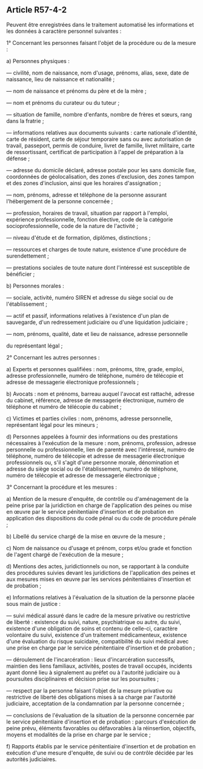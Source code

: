 Article R57-4-2
----
Peuvent être enregistrées dans le traitement automatisé les informations et les
données à caractère personnel suivantes :

1° Concernant les personnes faisant l'objet de la procédure ou de la mesure :

a) Personnes physiques :

― civilité, nom de naissance, nom d'usage, prénoms, alias, sexe, date de
naissance, lieu de naissance et nationalité ;

― nom de naissance et prénoms du père et de la mère ;

― nom et prénoms du curateur ou du tuteur ;

― situation de famille, nombre d'enfants, nombre de frères et sœurs, rang dans
la fratrie ;

― informations relatives aux documents suivants : carte nationale d'identité,
carte de résident, carte de séjour temporaire sans ou avec autorisation de
travail, passeport, permis de conduire, livret de famille, livret militaire,
carte de ressortissant, certificat de participation à l'appel de préparation à
la défense ;

― adresse du domicile déclaré, adresse postale pour les sans domicile fixe,
coordonnées de géolocalisation, des zones d'exclusion, des zones tampon et des
zones d'inclusion, ainsi que les horaires d'assignation ;

― nom, prénoms, adresse et téléphone de la personne assurant l'hébergement de la
personne concernée ;

― profession, horaires de travail, situation par rapport à l'emploi, expérience
professionnelle, fonction élective, code de la catégorie socioprofessionnelle,
code de la nature de l'activité ;

― niveau d'étude et de formation, diplômes, distinctions ;

― ressources et charges de toute nature, existence d'une procédure de
surendettement ;

― prestations sociales de toute nature dont l'intéressé est susceptible de
bénéficier ;

b) Personnes morales :

― sociale, activité, numéro SIREN et adresse du siège social ou de
l'établissement ;

― actif et passif, informations relatives à l'existence d'un plan de sauvegarde,
d'un redressement judiciaire ou d'une liquidation judiciaire ;

― nom, prénoms, qualité, date et lieu de naissance, adresse personnelle

du représentant légal ;

2° Concernant les autres personnes :

a) Experts et personnes qualifiées : nom, prénoms, titre, grade, emploi, adresse
professionnelle, numéro de téléphone, numéro de télécopie et adresse de
messagerie électronique professionnels ;

b) Avocats : nom et prénoms, barreau auquel l'avocat est rattaché, adresse du
cabinet, référence, adresse de messagerie électronique, numéro de téléphone et
numéro de télécopie du cabinet ;

c) Victimes et parties civiles : nom, prénoms, adresse personnelle, représentant
légal pour les mineurs ;

d) Personnes appelées à fournir des informations ou des prestations nécessaires
à l'exécution de la mesure : nom, prénoms, profession, adresse personnelle ou
professionnelle, lien de parenté avec l'intéressé, numéro de téléphone, numéro
de télécopie et adresse de messagerie électronique professionnels ou, s'il
s'agit d'une personne morale, dénomination et adresse du siège social ou de
l'établissement, numéro de téléphone, numéro de télécopie et adresse de
messagerie électronique ;

3° Concernant la procédure et les mesures :

a) Mention de la mesure d'enquête, de contrôle ou d'aménagement de la peine
prise par la juridiction en charge de l'application des peines ou mise en œuvre
par le service pénitentiaire d'insertion et de probation en application des
dispositions du code pénal ou du code de procédure pénale ;

b) Libellé du service chargé de la mise en œuvre de la mesure ;

c) Nom de naissance ou d'usage et prénom, corps et/ou grade et fonction de
l'agent chargé de l'exécution de la mesure ;

d) Mentions des actes, juridictionnels ou non, se rapportant à la conduite des
procédures suivies devant les juridictions de l'application des peines et aux
mesures mises en œuvre par les services pénitentiaires d'insertion et de
probation ;

e) Informations relatives à l'évaluation de la situation de la personne placée
sous main de justice :

― suivi médical assuré dans le cadre de la mesure privative ou restrictive de
liberté : existence du suivi, nature, psychiatrique ou autre, du suivi,
existence d'une obligation de soins et contenu de celle-ci, caractère volontaire
du suivi, existence d'un traitement médicamenteux, existence d'une évaluation du
risque suicidaire, compatibilité du suivi médical avec une prise en charge par
le service pénitentiaire d'insertion et de probation ;

― déroulement de l'incarcération : lieux d'incarcération successifs, maintien
des liens familiaux, activités, postes de travail occupés, incidents ayant donné
lieu à signalement au préfet ou à l'autorité judiciaire ou à poursuites
disciplinaires et décision prise sur les poursuites ;

― respect par la personne faisant l'objet de la mesure privative ou restrictive
de liberté des obligations mises à sa charge par l'autorité judiciaire,
acceptation de la condamnation par la personne concernée ;

― conclusions de l'évaluation de la situation de la personne concernée par le
service pénitentiaire d'insertion et de probation : parcours d'exécution de
peine prévu, éléments favorables ou défavorables à la réinsertion, objectifs,
moyens et modalités de la prise en charge par le service ;

f) Rapports établis par le service pénitentiaire d'insertion et de probation en
exécution d'une mesure d'enquête, de suivi ou de contrôle décidée par les
autorités judiciaires.
